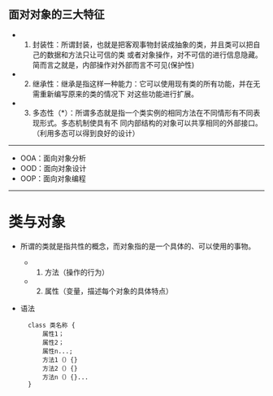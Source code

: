 ## 面对对象的三大特征
* 1. 封装性：所谓封装，也就是把客观事物封装成抽象的类，并且类可以把自己的数据和方法只让可信的类 或者对象操作，对不可信的进行信息隐藏。简而言之就是，内部操作对外部而言不可见(保护性)
* 2. 继承性：继承是指这样一种能力：它可以使用现有类的所有功能，并在无需重新编写原来的类的情况下 对这些功能进行扩展。
* 3. 多态性（*）：所谓多态就是指一个类实例的相同方法在不同情形有不同表现形式。多态机制使具有不 同内部结构的对象可以共享相同的外部接口。 （利用多态可以得到良好的设计）

---
* OOA：面向对象分析
* OOD：面向对象设计
* OOP：面向对象编程

---
# 类与对象
* 所谓的类就是指共性的概念，而对象指的是一个具体的、可以使用的事物。
	* 1. 方法（操作的行为）
	* 2. 属性（变量，描述每个对象的具体特点） 

* 语法
		
		class 类名称 {
		    属性1；
		    属性2；
		    属性n...;        
		    方法1（）{}   
		    方法2（）{}    
		    方法n（）{}... 
		}
 